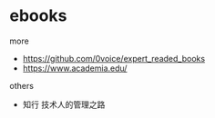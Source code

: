 # ebooks

more
 - https://github.com/0voice/expert_readed_books
 - https://www.academia.edu/

others
 - 知行 技术人的管理之路